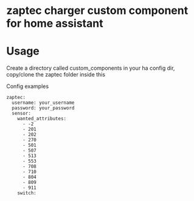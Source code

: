 # zaptec charger custom component for home assistant

# Usage
Create a directory called custom_components in your ha config dir, copy/clone the zaptec folder inside this

Config examples
```
zaptec:
  username: your_username
  password: your_password
  sensor:
    wanted_attributes:
      - -2
      - 201
      - 202
      - 270
      - 501
      - 507
      - 513
      - 553
      - 708
      - 710
      - 804
      - 809
      - 911
    switch:
```
